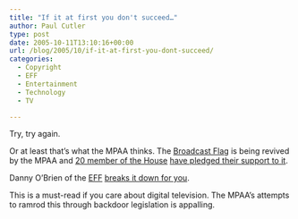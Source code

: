```yaml
---
title: "If it at first you don't succeed…"
author: Paul Cutler
type: post
date: 2005-10-11T13:10:16+00:00
url: /blog/2005/10/if-it-at-first-you-dont-succeed/
categories:
  - Copyright
  - EFF
  - Entertainment
  - Technology
  - TV

---
```

Try, try again.

Or at least that&#8217;s what the MPAA thinks. The [Broadcast Flag][1] is being revived by the MPAA and [20 member of the House][2] [have pledged their support to it][3].

Danny O&#8217;Brien of the [EFF][4] [breaks it down for you][5].

This is a must-read if you care about digital television. The MPAA&#8217;s attempts to ramrod this through backdoor legislation is appalling.

 [1]: http://www.eff.org/IP/Video/HDTV/
 [2]: http://action.eff.org/site/DocServer/Pickering-Towns_broadcast_flag.pdf?docID=261
 [3]: http://www.publicknowledge.org/action/night_of_the_broadcast_flag
 [4]: http://www.eff.org
 [5]: http://www.eff.org/deeplinks/archives/004047.php
